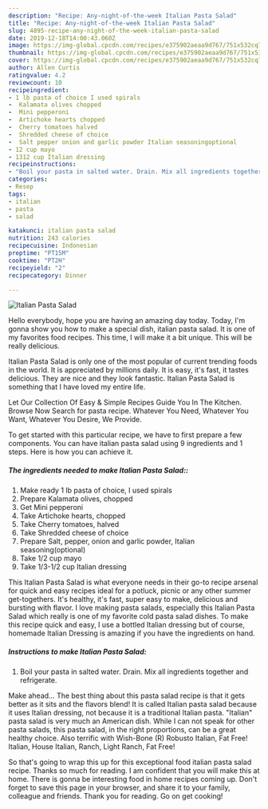 ```yaml
---
description: "Recipe: Any-night-of-the-week Italian Pasta Salad"
title: "Recipe: Any-night-of-the-week Italian Pasta Salad"
slug: 4895-recipe-any-night-of-the-week-italian-pasta-salad
date: 2019-12-18T14:00:43.060Z
image: https://img-global.cpcdn.com/recipes/e375902aeaa9d767/751x532cq70/italian-pasta-salad-recipe-main-photo.jpg
thumbnail: https://img-global.cpcdn.com/recipes/e375902aeaa9d767/751x532cq70/italian-pasta-salad-recipe-main-photo.jpg
cover: https://img-global.cpcdn.com/recipes/e375902aeaa9d767/751x532cq70/italian-pasta-salad-recipe-main-photo.jpg
author: Allen Curtis
ratingvalue: 4.2
reviewcount: 10
recipeingredient:
- 1 lb pasta of choice I used spirals
-  Kalamata olives chopped
-  Mini pepperoni
-  Artichoke hearts chopped
-  Cherry tomatoes halved
-  Shredded cheese of choice
-  Salt pepper onion and garlic powder Italian seasoningoptional
- 12 cup mayo
- 1312 cup Italian dressing
recipeinstructions:
- "Boil your pasta in salted water. Drain. Mix all ingredients together and refrigerate."
categories:
- Resep
tags:
- italian
- pasta
- salad

katakunci: italian pasta salad
nutrition: 243 calories
recipecuisine: Indonesian
preptime: "PT15M"
cooktime: "PT2H"
recipeyield: "2"
recipecategory: Dinner

---
```



![Italian Pasta Salad](https://img-global.cpcdn.com/recipes/e375902aeaa9d767/751x532cq70/italian-pasta-salad-recipe-main-photo.jpg)

Hello everybody, hope you are having an amazing day today. Today, I'm gonna show you how to make a special dish, italian pasta salad. It is one of my favorites food recipes. This time, I will make it a bit unique. This will be really delicious.

Italian Pasta Salad is only one of the most popular of current trending foods in the world. It is appreciated by millions daily. It is easy, it's fast, it tastes delicious. They are nice and they look fantastic. Italian Pasta Salad is something that I have loved my entire life.

Let Our Collection Of Easy &amp; Simple Recipes Guide You In The Kitchen. Browse Now Search for pasta recipe. Whatever You Need, Whatever You Want, Whatever You Desire, We Provide.


To get started with this particular recipe, we have to first prepare a few components. You can have italian pasta salad using 9 ingredients and 1 steps. Here is how you can achieve it.

##### The ingredients needed to make Italian Pasta Salad::

1. Make ready 1 lb pasta of choice, I used spirals
1. Prepare  Kalamata olives, chopped
1. Get  Mini pepperoni
1. Take  Artichoke hearts, chopped
1. Take  Cherry tomatoes, halved
1. Take  Shredded cheese of choice
1. Prepare  Salt, pepper, onion and garlic powder, Italian seasoning(optional)
1. Take 1/2 cup mayo
1. Take 1/3-1/2 cup Italian dressing


This Italian Pasta Salad is what everyone needs in their go-to recipe arsenal for quick and easy recipes ideal for a potluck, picnic or any other summer get-togethers. It&#39;s healthy, it&#39;s fast, super easy to make, delicious and bursting with flavor. I love making pasta salads, especially this Italian Pasta Salad which really is one of my favorite cold pasta salad dishes. To make this recipe quick and easy, I use a bottled Italian dressing but of course, homemade Italian Dressing is amazing if you have the ingredients on hand. 

##### Instructions to make Italian Pasta Salad:

1. Boil your pasta in salted water. Drain. Mix all ingredients together and refrigerate.


Make ahead… The best thing about this pasta salad recipe is that it gets better as it sits and the flavors blend! It is called Italian pasta salad because it uses Italian dressing, not because it is a traditional Italian pasta. &#34;Italian&#34; pasta salad is very much an American dish. While I can not speak for other pasta salads, this pasta salad, in the right proportions, can be a great healthy choice. Also terrific with Wish-Bone (R) Robusto Italian, Fat Free! Italian, House Italian, Ranch, Light Ranch, Fat Free! 

So that's going to wrap this up for this exceptional food italian pasta salad recipe. Thanks so much for reading. I am confident that you will make this at home. There is gonna be interesting food in home recipes coming up. Don't forget to save this page in your browser, and share it to your family, colleague and friends. Thank you for reading. Go on get cooking!
